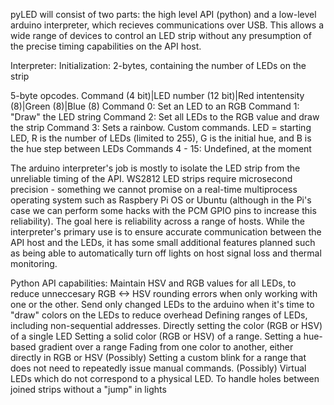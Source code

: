 pyLED will consist of two parts: the high level API (python) and a low-level arduino interpreter, which recieves communications over USB. This allows a wide range of devices to control an LED strip without any presumption of the precise timing capabilities on the API host.

Interpreter:
 Initialization: 2-bytes, containing the number of LEDs on the strip

5-byte opcodes. Command (4 bit)|LED number (12 bit)|Red intentensity (8)|Green (8)|Blue (8)
  Command 0: Set an LED to an RGB
  Command 1: "Draw" the LED string
  Command 2: Set all LEDs to the RGB value and draw the strip
  Command 3: Sets a rainbow. Custom commands. LED = starting LED, R is the number of LEDs (limited to 255), G is the initial hue, and B is the hue step between LEDs
  Commands 4 - 15: Undefined, at the moment
  
The arduino interpreter's job is mostly to isolate the LED strip from the unreliable timing of the API. WS2812 LED strips require microsecond precision - something we cannot promise on a real-time multiprocess operating system such as Raspbery Pi OS or Ubuntu (although in the Pi's case we can perform some hacks with the PCM GPIO pins to increase this reliability). The goal here is reliability across a range of hosts.
While the interpreter's primary use is to ensure accurate communication between the API host and the LEDs, it has some small additional features planned such as being able to automatically turn off lights on host signal loss and thermal monitoring.


Python API capabilities:
Maintain HSV and RGB values for all LEDs, to reduce unneccesary RGB <-> HSV rounding errors when only working with one or the other.
Send only changed LEDs to the arduino when it's time to "draw" colors on the LEDs to reduce overhead
Defining ranges of LEDs, including non-sequential addresses.
Directly setting the color (RGB or HSV) of a single LED
Setting a solid color (RGB or HSV) of a range.
Setting a hue-based gradient over a range
Fading from one color to another, either directly in RGB or HSV
(Possibly) Setting a custom blink for a range that does not need to repeatedly issue manual commands.
(Possibly) Virtual LEDs which do not correspond to a physical LED. To handle holes between joined strips without a "jump" in lights
